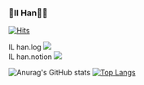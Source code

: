 

### 🐣Il Han👨‍💻 


[![Hits](https://hits.seeyoufarm.com/api/count/incr/badge.svg?url=https%3A%2F%2Fgithub.com%2FSecrethan&count_bg=%23555555&title_bg=%23555555&icon=github.svg&icon_color=%23E7E7E7&title=GitHub&edge_flat=false)](https://hits.seeyoufarm.com)

<div>
IL han.log <a href="https://velog.io/@rladlfgks422"><img src="https://img.shields.io/badge/Velog-3DDC84?style=flat-square&logo=Blogger&logoColor=white"/></a>
</div>
<div>
IL han.notion <a href="[https://www.notion.so/41e56cdcebab457a9047b3aa6a787eac](https://www.notion.so/b3e8a550f815418eb09353cb5419d721)"><img src="https://img.shields.io/badge/Notion-FFCA28?style=flat-square&logo=notion&logoColor=white"/></a>
</div>

 ![Anurag's GitHub stats](https://github-readme-stats.vercel.app/api?username=Secrethan&show_icons=true&theme=radical)
 [![Top Langs](https://github-readme-stats.vercel.app/api/top-langs/?username=Secrethan&layout=compact)](https://github.com/Secrethan/github-readme-stats)
                
                   



<!--
**Secrethan/Secrethan** is a ✨ _special_ ✨ repository because its `README.md` (this file) appears on your GitHub profile.

Here are some ideas to get you started:

- 🔭 I’m currently working on ...
- 🌱 I’m currently learning ...
- 👯 I’m looking to collaborate on ...
- 🤔 I’m looking for help with ...
- 💬 Ask me about ...
- 📫 How to reach me: ...
- 😄 Pronouns: ...
- ⚡ Fun fact: ...
-->
